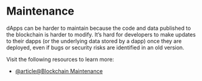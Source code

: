 # Maintenance

dApps can be harder to maintain because the code and data published to the blockchain is harder to modify. It’s hard for developers to make updates to their dapps (or the underlying data stored by a dapp) once they are deployed, even if bugs or security risks are identified in an old version.

Visit the following resources to learn more:

- [@article@Blockchain Maintenance](https://imiblockchain.com/blockchain-coding/maintenance/)